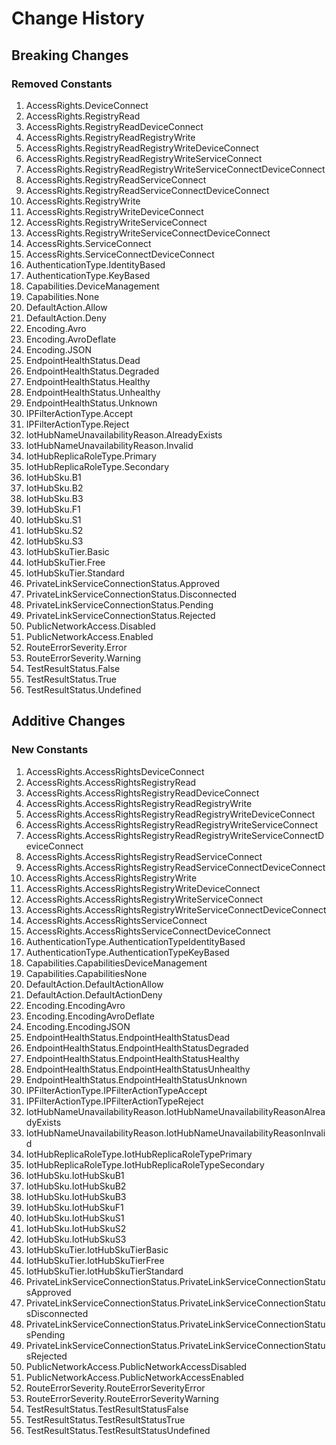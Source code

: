 # Change History

## Breaking Changes

### Removed Constants

1. AccessRights.DeviceConnect
1. AccessRights.RegistryRead
1. AccessRights.RegistryReadDeviceConnect
1. AccessRights.RegistryReadRegistryWrite
1. AccessRights.RegistryReadRegistryWriteDeviceConnect
1. AccessRights.RegistryReadRegistryWriteServiceConnect
1. AccessRights.RegistryReadRegistryWriteServiceConnectDeviceConnect
1. AccessRights.RegistryReadServiceConnect
1. AccessRights.RegistryReadServiceConnectDeviceConnect
1. AccessRights.RegistryWrite
1. AccessRights.RegistryWriteDeviceConnect
1. AccessRights.RegistryWriteServiceConnect
1. AccessRights.RegistryWriteServiceConnectDeviceConnect
1. AccessRights.ServiceConnect
1. AccessRights.ServiceConnectDeviceConnect
1. AuthenticationType.IdentityBased
1. AuthenticationType.KeyBased
1. Capabilities.DeviceManagement
1. Capabilities.None
1. DefaultAction.Allow
1. DefaultAction.Deny
1. Encoding.Avro
1. Encoding.AvroDeflate
1. Encoding.JSON
1. EndpointHealthStatus.Dead
1. EndpointHealthStatus.Degraded
1. EndpointHealthStatus.Healthy
1. EndpointHealthStatus.Unhealthy
1. EndpointHealthStatus.Unknown
1. IPFilterActionType.Accept
1. IPFilterActionType.Reject
1. IotHubNameUnavailabilityReason.AlreadyExists
1. IotHubNameUnavailabilityReason.Invalid
1. IotHubReplicaRoleType.Primary
1. IotHubReplicaRoleType.Secondary
1. IotHubSku.B1
1. IotHubSku.B2
1. IotHubSku.B3
1. IotHubSku.F1
1. IotHubSku.S1
1. IotHubSku.S2
1. IotHubSku.S3
1. IotHubSkuTier.Basic
1. IotHubSkuTier.Free
1. IotHubSkuTier.Standard
1. PrivateLinkServiceConnectionStatus.Approved
1. PrivateLinkServiceConnectionStatus.Disconnected
1. PrivateLinkServiceConnectionStatus.Pending
1. PrivateLinkServiceConnectionStatus.Rejected
1. PublicNetworkAccess.Disabled
1. PublicNetworkAccess.Enabled
1. RouteErrorSeverity.Error
1. RouteErrorSeverity.Warning
1. TestResultStatus.False
1. TestResultStatus.True
1. TestResultStatus.Undefined

## Additive Changes

### New Constants

1. AccessRights.AccessRightsDeviceConnect
1. AccessRights.AccessRightsRegistryRead
1. AccessRights.AccessRightsRegistryReadDeviceConnect
1. AccessRights.AccessRightsRegistryReadRegistryWrite
1. AccessRights.AccessRightsRegistryReadRegistryWriteDeviceConnect
1. AccessRights.AccessRightsRegistryReadRegistryWriteServiceConnect
1. AccessRights.AccessRightsRegistryReadRegistryWriteServiceConnectDeviceConnect
1. AccessRights.AccessRightsRegistryReadServiceConnect
1. AccessRights.AccessRightsRegistryReadServiceConnectDeviceConnect
1. AccessRights.AccessRightsRegistryWrite
1. AccessRights.AccessRightsRegistryWriteDeviceConnect
1. AccessRights.AccessRightsRegistryWriteServiceConnect
1. AccessRights.AccessRightsRegistryWriteServiceConnectDeviceConnect
1. AccessRights.AccessRightsServiceConnect
1. AccessRights.AccessRightsServiceConnectDeviceConnect
1. AuthenticationType.AuthenticationTypeIdentityBased
1. AuthenticationType.AuthenticationTypeKeyBased
1. Capabilities.CapabilitiesDeviceManagement
1. Capabilities.CapabilitiesNone
1. DefaultAction.DefaultActionAllow
1. DefaultAction.DefaultActionDeny
1. Encoding.EncodingAvro
1. Encoding.EncodingAvroDeflate
1. Encoding.EncodingJSON
1. EndpointHealthStatus.EndpointHealthStatusDead
1. EndpointHealthStatus.EndpointHealthStatusDegraded
1. EndpointHealthStatus.EndpointHealthStatusHealthy
1. EndpointHealthStatus.EndpointHealthStatusUnhealthy
1. EndpointHealthStatus.EndpointHealthStatusUnknown
1. IPFilterActionType.IPFilterActionTypeAccept
1. IPFilterActionType.IPFilterActionTypeReject
1. IotHubNameUnavailabilityReason.IotHubNameUnavailabilityReasonAlreadyExists
1. IotHubNameUnavailabilityReason.IotHubNameUnavailabilityReasonInvalid
1. IotHubReplicaRoleType.IotHubReplicaRoleTypePrimary
1. IotHubReplicaRoleType.IotHubReplicaRoleTypeSecondary
1. IotHubSku.IotHubSkuB1
1. IotHubSku.IotHubSkuB2
1. IotHubSku.IotHubSkuB3
1. IotHubSku.IotHubSkuF1
1. IotHubSku.IotHubSkuS1
1. IotHubSku.IotHubSkuS2
1. IotHubSku.IotHubSkuS3
1. IotHubSkuTier.IotHubSkuTierBasic
1. IotHubSkuTier.IotHubSkuTierFree
1. IotHubSkuTier.IotHubSkuTierStandard
1. PrivateLinkServiceConnectionStatus.PrivateLinkServiceConnectionStatusApproved
1. PrivateLinkServiceConnectionStatus.PrivateLinkServiceConnectionStatusDisconnected
1. PrivateLinkServiceConnectionStatus.PrivateLinkServiceConnectionStatusPending
1. PrivateLinkServiceConnectionStatus.PrivateLinkServiceConnectionStatusRejected
1. PublicNetworkAccess.PublicNetworkAccessDisabled
1. PublicNetworkAccess.PublicNetworkAccessEnabled
1. RouteErrorSeverity.RouteErrorSeverityError
1. RouteErrorSeverity.RouteErrorSeverityWarning
1. TestResultStatus.TestResultStatusFalse
1. TestResultStatus.TestResultStatusTrue
1. TestResultStatus.TestResultStatusUndefined
